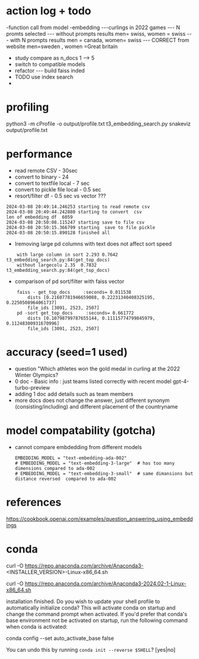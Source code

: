 # action log + todo
-function call from model
-embedding
---curlings  in 2022 games
--- N promts selected
--- without prompts results men= swiss, women = swiss
--- with N prompts results  men = canada, women= swiss
--- CORRECT  from website   men=sweden , women =Great britain

- study compare as n_docs 1 --> 5
- switch to compatible models
- refactor
--- build faiss inded
- TODO use index search
-

# profiling
python3 -m cProfile -o output/profile.txt t3_embedding_search.py
snakeviz output/profile.txt

# performance
- read remote CSV - 30sec
- convert to binary - 24
- convert to textfile local - 7 sec
- convert to pickle file local - 0.5 sec
- resort/filter  df - 0.5 sec vs vector ???
```
2024-03-08 20:49:14.246253 starting to read remote csv
2024-03-08 20:49:44.242880 starting to convert  csv
len of embedding df  6059
2024-03-08 20:50:08.115247 starting save to file csv
2024-03-08 20:50:15.366799 starting  save to file pickle
2024-03-08 20:50:15.890128 finished all
```
- lremoving large pd columns with text does not affect sort speed
```
    with large column in sort 2.293	0.7642	t3_embedding_search.py:84(get_top_docs)
    without largecolu 2.35	0.7832	t3_embedding_search.py:84(get_top_docs)
```
- comparison of pd sort/filter with faiss vector
```
    faiss - get_top_docs     :seconds= 0.011538
        dists [0.21607781946659088, 0.22231340408325195, 0.2250508964061737]
        file_ids [3091, 2523, 2507]
    pd -sort get_top_docs     :seconds= 0.661772
        dists [0.10798799787655144, 0.11115774799845979, 0.11248300931670996]
        file_ids [3091, 2523, 2507]
```

# accuracy (seed=1 used)
- question "Which athletes won the gold medal in curling at the 2022 Winter Olympics?
- 0 doc -  Basic info :   just teams listed correctly with recent model  gpt-4-turbo-preview
- adding 1 doc   add details such as team members
- more  docs   does not change the answer, just different synonym (consisting/including) and different placement of the countryname

# model compatability (gotcha)
- cannot compare embdedding from different models
    ```
    EMBEDDING_MODEL = "text-embedding-ada-002"
    # EMBEDDING_MODEL = "text-embedding-3-large"  # has too many dimensions compared to ada-002
    # EMBEDDING_MODEL = "text-embedding-3-small"  # same dimansions but distance reversed  compared to ada-002
    ```

# references
https://cookbook.openai.com/examples/question_answering_using_embeddings

# conda
curl -O https://repo.anaconda.com/archive/Anaconda3-<INSTALLER_VERSION>-Linux-x86_64.sh

curl -O  https://repo.anaconda.com/archive/Anaconda3-2024.02-1-Linux-x86_64.sh

installation finished.
Do you wish to update your shell profile to automatically initialize conda?
This will activate conda on startup and change the command prompt when activated.
If you'd prefer that conda's base environment not be activated on startup,
   run the following command when conda is activated:

conda config --set auto_activate_base false

You can undo this by running `conda init --reverse $SHELL`? [yes|no]